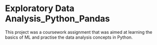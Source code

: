 # Exploratory Data Analysis_Python_Pandas
This project was a coursework assignment that was aimed at learning the basics of ML and practise the data analysis concepts in Python.
